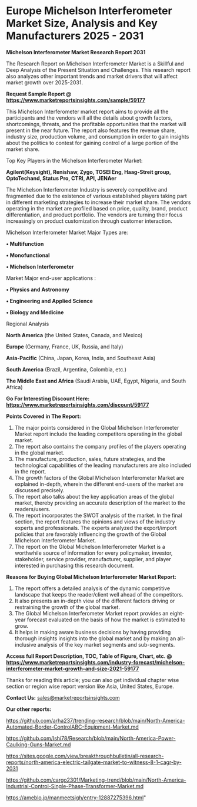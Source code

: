  # Europe Michelson Interferometer Market Size, Analysis and Key Manufacturers 2025 - 2031

<strong>Michelson Interferometer Market Research Report 2031</strong>

The Research Report on Michelson Interferometer Market is a Skillful and Deep Analysis of the Present Situation and Challenges. This research report also analyzes other important trends and market drivers that will affect market growth over 2025-2031.

<strong>Request Sample Report @ <a href=https://www.marketreportsinsights.com/sample/59177>https://www.marketreportsinsights.com/sample/59177</a></strong>

This Michelson Interferometer market report aims to provide all the participants and the vendors will all the details about growth factors, shortcomings, threats, and the profitable opportunities that the market will present in the near future. The report also features the revenue share, industry size, production volume, and consumption in order to gain insights about the politics to contest for gaining control of a large portion of the market share.

Top Key Players in the Michelson Interferometer Market:

<strong>Agilent(Keysight), Renishaw, Zygo, TOSEI Eng, Haag-Streit group, OptoTechand, Status Pro, CTRI, API, JENAer</strong>

The Michelson Interferometer Industry is severely competitive and fragmented due to the existence of various established players taking part in different marketing strategies to increase their market share. The vendors operating in the market are profiled based on price, quality, brand, product differentiation, and product portfolio. The vendors are turning their focus increasingly on product customization through customer interaction.

Michelson Interferometer Market Major Types are:

<strong>• Multifunction

• Monofunctional

• Michelson Interferometer</strong>

Market Major end-user applications :

<strong>• Physics and Astronomy

• Engineering and Applied Science

• Biology and Medicine</strong>

Regional Analysis

</u><strong><b>North America</b></strong> (the United States, Canada, and Mexico)

<strong><b>Europe </b></strong>(Germany, France, UK, Russia, and Italy)

<strong><b>Asia-Pacific</b></strong> (China, Japan, Korea, India, and Southeast Asia)

<strong><b>South America</b></strong> (Brazil, Argentina, Colombia, etc.)

<strong><b>The Middle East and Africa</b></strong> (Saudi Arabia, UAE, Egypt, Nigeria, and South Africa)

<strong>Go For Interesting Discount Here: <a href=https://www.marketreportsinsights.com/discount/59177>https://www.marketreportsinsights.com/discount/59177</a></strong>

<strong>Points Covered in The Report:</strong>
<ol>
  <li>The major points considered in the Global Michelson Interferometer Market report include the leading competitors operating in the global market.</li>
  <li>The report also contains the company profiles of the players operating in the global market.</li>
  <li>The manufacture, production, sales, future strategies, and the technological capabilities of the leading manufacturers are also included in the report.</li>
  <li>The growth factors of the Global Michelson Interferometer Market are explained in-depth, wherein the different end-users of the market are discussed precisely.</li>
  <li>The report also talks about the key application areas of the global market, thereby providing an accurate description of the market to the readers/users.</li>
  <li>The report incorporates the SWOT analysis of the market. In the final section, the report features the opinions and views of the industry experts and professionals. The experts analyzed the export/import policies that are favorably influencing the growth of the Global Michelson Interferometer Market.</li>
  <li>The report on the Global Michelson Interferometer Market is a worthwhile source of information for every policymaker, investor, stakeholder, service provider, manufacturer, supplier, and player interested in purchasing this research document.</li>
</ol>
<strong>Reasons for Buying Global Michelson Interferometer Market Report:</strong>

<ol>
  <li>The report offers a detailed analysis of the dynamic competitive landscape that keeps the reader/client well ahead of the competitors.</li>
  <li>It also presents an in-depth view of the different factors driving or restraining the growth of the global market.</li>
  <li>The Global Michelson Interferometer Market report provides an eight-year forecast evaluated on the basis of how the market is estimated to grow.</li>
  <li>It helps in making aware business decisions by having providing thorough insights insights into the global market and by making an all-inclusive analysis of the key market segments and sub-segments.</li>
</ol>
<strong>Access full Report Description, TOC, Table of Figure, Chart, etc. @ <a href=https://www.marketreportsinsights.com/industry-forecast/michelson-interferometer-market-growth-and-size-2021-59177>https://www.marketreportsinsights.com/industry-forecast/michelson-interferometer-market-growth-and-size-2021-59177</a></strong>


Thanks for reading this article; you can also get individual chapter wise section or region wise report version like Asia, United States, Europe.

<strong>Contact Us:</strong>
sales@marketreportsinsights.com

<strong>Our other reports:</strong>

<a href=https://github.com/arha237/trending-research/blob/main/North-America-Automated-Border-ControlABC-Equipment-Market.md>https://github.com/arha237/trending-research/blob/main/North-America-Automated-Border-ControlABC-Equipment-Market.md</a>

<a href=https://github.com/Ishi78/Research/blob/main/North-America-Power-Caulking-Guns-Market.md>https://github.com/Ishi78/Research/blob/main/North-America-Power-Caulking-Guns-Market.md</a>

<a href=https://sites.google.com/view/breakthroughbulletin/all-research-reports/north-america-electric-tailgate-market-to-witness-8-1-cagr-by-2031>https://sites.google.com/view/breakthroughbulletin/all-research-reports/north-america-electric-tailgate-market-to-witness-8-1-cagr-by-2031</a>

<a href=https://github.com/cargo2301/Marketing-trend/blob/main/North-America-Industrial-Control-Single-Phase-Transformer-Market.md>https://github.com/cargo2301/Marketing-trend/blob/main/North-America-Industrial-Control-Single-Phase-Transformer-Market.md</a>

<a href=https://ameblo.jp/manmeetsigh/entry-12887275396.html>https://ameblo.jp/manmeetsigh/entry-12887275396.html</a>"
